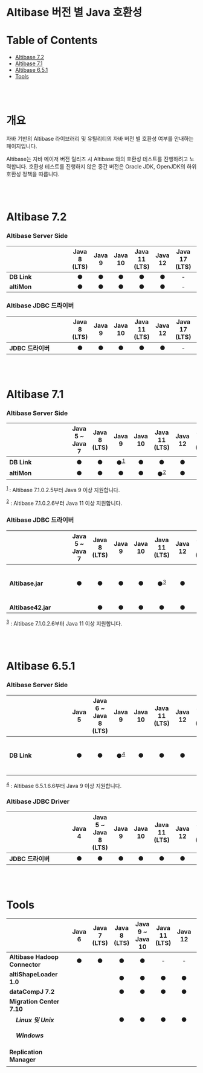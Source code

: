 # Altibase 버전 별 Java 호환성



# **Table of Contents** 

- [Altibase 7.2](#altibase-72)
- [Altibase 7.1](#altibase-71)
- [Altibase 6.5.1](#altibase-651)
- [Tools](#tools)

<br/>

<br/>

# 개요

자바 기반의 Altibase 라이브러리 및 유틸리티의 자바 버전 별 호환성 여부를 안내하는 페이지입니다. 

Altibase는 자바 메이저 버전 릴리즈 시 Altibase 와의 호환성 테스트를 진행하려고 노력합니다. 호환성 테스트를 진행하지 않은 중간 버전은 Oracle JDK, OpenJDK의 하위 호환성 정책을 따릅니다. 

<br/>

<br/>

# Altibase 7.2

### Altibase Server Side

| &nbsp;&nbsp;&nbsp;&nbsp;&nbsp;&nbsp;&nbsp;&nbsp;&nbsp;&nbsp;&nbsp;&nbsp;&nbsp;&nbsp;&nbsp;&nbsp;&nbsp;&nbsp;&nbsp;&nbsp;&nbsp;&nbsp;&nbsp;&nbsp;&nbsp;&nbsp;&nbsp;&nbsp;&nbsp;&nbsp;&nbsp;&nbsp;&nbsp;&nbsp;&nbsp; | Java 8 (LTS) | Java 9 | Java 10 | Java 11 (LTS) | Java 12 | Java 17 (LTS) | Java 18 | 참고 사항&nbsp;&nbsp;&nbsp;&nbsp;&nbsp;&nbsp;&nbsp;&nbsp;&nbsp;&nbsp;&nbsp;&nbsp;&nbsp;&nbsp;&nbsp;&nbsp;&nbsp;&nbsp;&nbsp;&nbsp; |
| ------------------------------------------------------------ | :----------: | :----: | :-----: | :-----------: | :-----: | :-----------: | :-----: | :----------------------------------------------------------- |
| **DB Link**                                                  |      ●       |   ●    |    ●    |       ●       |    ●    |       -       |    -    |                                                              |
| **altiMon**                                                  |      ●       |   ●    |    ●    |       ●       |    ●    |       -       |    -    |                                                              |

### Altibase JDBC 드라이버

| &nbsp;&nbsp;&nbsp;&nbsp;&nbsp;&nbsp;&nbsp;&nbsp;&nbsp;&nbsp;&nbsp;&nbsp;&nbsp;&nbsp;&nbsp;&nbsp;&nbsp;&nbsp;&nbsp;&nbsp;&nbsp;&nbsp;&nbsp;&nbsp;&nbsp;&nbsp;&nbsp;&nbsp;&nbsp;&nbsp;&nbsp;&nbsp;&nbsp;&nbsp;&nbsp; | Java 8 (LTS) | Java 9 | Java 10 | Java 11 (LTS) | Java 12 | Java 17 (LTS) | Java 18 | 참고 사항&nbsp;&nbsp;&nbsp;&nbsp;&nbsp;&nbsp;&nbsp;&nbsp;&nbsp;&nbsp;&nbsp;&nbsp;&nbsp;&nbsp;&nbsp;&nbsp;&nbsp;&nbsp;&nbsp;&nbsp; |
| :----------------------------------------------------------- | :----------: | :----: | :-----: | :-----------: | :-----: | :-----------: | :-----: | :----------------------------------------------------------- |
| **JDBC 드라이버**                                            |      ●       |   ●    |    ●    |       ●       |    ●    |       -       |    -    |                                                              |

<br/>

<br/>

# Altibase 7.1

### Altibase Server Side

| &nbsp;&nbsp;&nbsp;&nbsp;&nbsp;&nbsp;&nbsp;&nbsp;&nbsp;&nbsp;&nbsp;&nbsp;&nbsp;&nbsp;&nbsp;&nbsp;&nbsp;&nbsp;&nbsp;&nbsp;&nbsp;&nbsp;&nbsp;&nbsp;&nbsp;&nbsp;&nbsp;&nbsp;&nbsp;&nbsp;&nbsp;&nbsp;&nbsp;&nbsp;&nbsp; | Java 5 ~ Java 7 | Java 8 (LTS) |               Java 9                | Java 10 |    Java 11 (LTS)     | Java 12 | Java 17 (LTS) | Java 18 | 참고 사항&nbsp;&nbsp;&nbsp;&nbsp;&nbsp;&nbsp;&nbsp;&nbsp;&nbsp;&nbsp;&nbsp;&nbsp;&nbsp;&nbsp;&nbsp;&nbsp;&nbsp;&nbsp;&nbsp;&nbsp; |
| ------------------------------------------------------------ | :-------------: | :----------: | :---------------------------------: | :-----: | :------------------: | :-----: | :-----------: | :-----: | :----------------------------------------------------------- |
| **DB Link**                                                  |        ●        |      ●       | ●<sup><u>[1](#footnote-1)</u></sup> |    ●    |          ●           |    ●    |       -       |    -    |                                                              |
| **altiMon**                                                  |        ●        |      ●       |                  ●                  |    ●    | ●<sup><u>2</u></sup> |    ●    |       -       |    -    |                                                              |

<sup><a name="footnote-1"><u>1</u></a> </sup>: Altibase 7.1.0.2.5부터 Java 9 이상 지원합니다.

<sup><a name="footnote-2"><u>2</u></a></sup> : Altibase 7.1.0.2.6부터 Java 11 이상 지원합니다. 

### Altibase JDBC 드라이버

| &nbsp;&nbsp;&nbsp;&nbsp;&nbsp;&nbsp;&nbsp;&nbsp;&nbsp;&nbsp;&nbsp;&nbsp;&nbsp;&nbsp;&nbsp;&nbsp;&nbsp;&nbsp;&nbsp;&nbsp;&nbsp;&nbsp;&nbsp;&nbsp;&nbsp;&nbsp;&nbsp;&nbsp;&nbsp;&nbsp;&nbsp;&nbsp;&nbsp;&nbsp;&nbsp; | Java 5 ~ Java 7 | Java 8 (LTS) | Java 9 | Java 10 |    Java 11 (LTS)     | Java 12 | Java 17 (LTS) | Java 18 | 참고 사항&nbsp;&nbsp;&nbsp;&nbsp;&nbsp;&nbsp;&nbsp;&nbsp;&nbsp;&nbsp;&nbsp;&nbsp;&nbsp;&nbsp;&nbsp;&nbsp;&nbsp;&nbsp;&nbsp;&nbsp; |
| ------------------------------------------------------------ | :-------------: | :----------: | :----: | :-----: | :------------------: | :-----: | :-----------: | :-----: | :----------------------------------------------------------- |
| **Altibase.jar**                                             |        ●        |      ●       |   ●    |    ●    | ●<sup><u>3</u></sup> |    ●    |       -       |    -    | - *Java 11 이상은 Altibase 7.1.0.2.6 부터 지원*              |
| **Altibase42.jar**                                           |                 |      ●       |   ●    |    ●    |          ●           |    ●    |       -       |    -    |                                                              |

<sup><a name="footnote-3"><u>3</u></a></sup> : Altibase 7.1.0.2.6부터 Java 11 이상 지원합니다. 

<br/>

<br/>

# Altibase 6.5.1

### Altibase Server Side

| &nbsp;&nbsp;&nbsp;&nbsp;&nbsp;&nbsp;&nbsp;&nbsp;&nbsp;&nbsp;&nbsp;&nbsp;&nbsp;&nbsp;&nbsp;&nbsp;&nbsp;&nbsp;&nbsp;&nbsp;&nbsp;&nbsp;&nbsp;&nbsp;&nbsp;&nbsp;&nbsp;&nbsp;&nbsp;&nbsp;&nbsp;&nbsp;&nbsp;&nbsp;&nbsp; | Java 5 | Java 6 ~ Java 8 (LTS) |        Java 9        | Java 10 | Java 11 (LTS) | Java 12 | Java 17 (LTS) | Java 18 | 참고 사항&nbsp;&nbsp;&nbsp;&nbsp;&nbsp;&nbsp;&nbsp;&nbsp;&nbsp;&nbsp;&nbsp;&nbsp;&nbsp;&nbsp;&nbsp;&nbsp;&nbsp;&nbsp;&nbsp;&nbsp; |
| ------------------------------------------------------------ | :----: | :-------------------: | :------------------: | :-----: | :-----------: | :-----: | :-----------: | :-----: | :----------------------------------------------------------- |
| **DB Link**                                                  |   ●    |           ●           | ●<sup><u>4</u></sup> |    ●    |       ●       |    ●    |       -       |    -    | - *Java 9 이상은 Altibase 6.5.1.6.6 부터 지원*               |

<sup><a name="footnote-4"><u>4</u></a></sup> : Altibase 6.5.1.6.6부터 Java 9 이상 지원합니다. 

### Altibase JDBC Driver

| &nbsp;&nbsp;&nbsp;&nbsp;&nbsp;&nbsp;&nbsp;&nbsp;&nbsp;&nbsp;&nbsp;&nbsp;&nbsp;&nbsp;&nbsp;&nbsp;&nbsp;&nbsp;&nbsp;&nbsp;&nbsp;&nbsp;&nbsp;&nbsp;&nbsp;&nbsp;&nbsp;&nbsp;&nbsp;&nbsp;&nbsp;&nbsp;&nbsp;&nbsp;&nbsp; | **Java 4** | Java 5 ~  Java 8 (LTS) | Java 9 | Java 10 | Java 11 (LTS) | Java 12 | Java 17 (LTS) | Java 18 | 참고 사항&nbsp;&nbsp;&nbsp;&nbsp;&nbsp;&nbsp;&nbsp;&nbsp;&nbsp;&nbsp;&nbsp;&nbsp;&nbsp;&nbsp;&nbsp;&nbsp;&nbsp;&nbsp;&nbsp;&nbsp; |
| ------------------------------------------------------------ | :--------: | :--------------------: | :----: | :-----: | :-----------: | :-----: | :-----------: | :-----: | :----------------------------------------------------------- |
| **JDBC 드라이버**                                            |     ●      |           ●            |   ●    |    ●    |       ●       |    ●    |       -       |    -    |                                                              |

<br/>

<br/>

# Tools



| &nbsp;&nbsp;&nbsp;&nbsp;&nbsp;&nbsp;&nbsp;&nbsp;&nbsp;&nbsp;&nbsp;&nbsp;&nbsp;&nbsp;&nbsp;&nbsp;&nbsp;&nbsp;&nbsp;&nbsp;&nbsp;&nbsp;&nbsp;&nbsp;&nbsp;&nbsp;&nbsp;&nbsp;&nbsp;&nbsp;&nbsp;&nbsp;&nbsp;&nbsp;&nbsp; | Java 6 | Java 7 (LTS) | Java 8 (LTS) | Java 9 ~ Java 10 | Java 11 (LTS) | Java 12 | Java 17 (LTS) | Java 18 | 참고 사항&nbsp;&nbsp;&nbsp;&nbsp;&nbsp;&nbsp;&nbsp;&nbsp;&nbsp;&nbsp;&nbsp;&nbsp;&nbsp;&nbsp;&nbsp;&nbsp;&nbsp;&nbsp;&nbsp;&nbsp; |
| ------------------------------------------------------------ | :----: | :----------: | :----------: | :--------------: | :-----------: | :-----: | :-----------: | :-----: | :----------------------------------------------------------- |
| **Altibase Hadoop Connector**                                |   ●    |      ●       |      ●       |        ●         |       -       |    -    |       -       |    -    |                                                              |
| **altiShapeLoader 1.0**                                      |        |              |      ●       |        ●         |       ●       |    ●    |       -       |    ●    |                                                              |
| **dataCompJ 7.2**                                            |        |              |      ●       |        ●         |       ●       |    ●    |       -       |    ●    |                                                              |
| **Migration Center 7.10**                                    |        |              |              |                  |               |         |               |         |                                                              |
| &nbsp;&nbsp;&nbsp;&nbsp;***Linux 및 Unix***                  |        |              |      ●       |        ●         |       ●       |    ●    |       -       |    ●    |                                                              |
| &nbsp;&nbsp;&nbsp;&nbsp;***Windows***                        |        |              |              |                  |               |         |               |         | - *무관. JRE 8 번들 제공*                                    |
| **Replication Manager**                                      |        |              |              |                  |               |         |               |         | - *무관. JRE 6 번들 제공*                                    |
